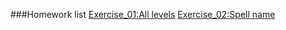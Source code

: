 ###Homework list
[Exercise_01:All levels](https://github.com/yzj9639/computationalphysics_N2014301020008/blob/master/README.md)
[Exercise_02:Spell name](https://github.com/yzj9639/computationalphysics_N2014301020008/new/master)
